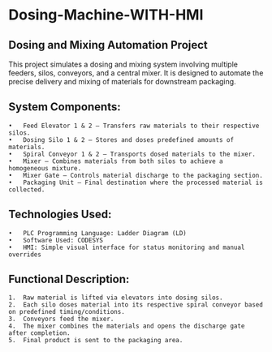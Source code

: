 # Dosing-Machine-WITH-HMI

## Dosing and Mixing Automation Project
This project simulates a dosing and mixing system involving multiple feeders, silos, conveyors, and a central mixer. It is designed to automate the precise delivery and mixing of materials for downstream packaging.

## System Components:
	•	Feed Elevator 1 & 2 – Transfers raw materials to their respective silos.
	•	Dosing Silo 1 & 2 – Stores and doses predefined amounts of materials.
	•	Spiral Conveyor 1 & 2 – Transports dosed materials to the mixer.
	•	Mixer – Combines materials from both silos to achieve a homogeneous mixture.
	•	Mixer Gate – Controls material discharge to the packaging section.
	•	Packaging Unit – Final destination where the processed material is collected.

## Technologies Used:
	•	PLC Programming Language: Ladder Diagram (LD)
	•	Software Used: CODESYS
	•	HMI: Simple visual interface for status monitoring and manual overrides

## Functional Description:
	1.	Raw material is lifted via elevators into dosing silos.
	2.	Each silo doses material into its respective spiral conveyor based on predefined timing/conditions.
	3.	Conveyors feed the mixer.
	4.	The mixer combines the materials and opens the discharge gate after completion.
	5.	Final product is sent to the packaging area.
